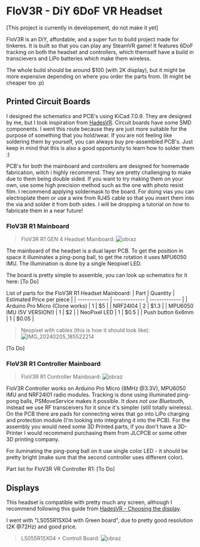 # FloV3R - DiY 6DoF VR Headset
[This project is currently in developement, do not make it yet]

FloV3R is an DiY, affordable, and a super fun to build project made for tinkeres.
It is built so that you can play any SteamVR game! It features 6DoF tracking on both the headset and controllers, which themself have a build in transcievers and LiPo batteries which make them wireless.

The whole build should be around $100 (with 2K display), but it might be more expensive depending on where you order the parts from. (It might be cheaper too :p)

## Printed Circuit Boards

I designed the schematics and PCB's using KiCad 7.0.9. They are designed by me, but I took inspiration from [HadesVR](https://github.com/HadesVR/HadesVR).
Circuit boards have some SMD components. I went this route because they are just more suitable for the purpose of something that you hold/wear.
If you are not feeling like soldering them by yourself, you can always buy pre-assembled PCB's.
Just keep in mind that this is also a good opportunity to learn how to solder them :)

PCB's for both the mainboard and controllers are designed for homemade fabrication, witch i highly recommend.
They are pretty challenging to make due to them being double sided. If you want to try making them on your own, use some high precision method such as the one with photo resist film.
I recommend applying soldermask to the board. For doing vias you can electroplate them or use a wire from RJ45 cable so that you insert them into the via and solder it from both sides.
I will be dropping a tutorial on how to fabricate them in a near future!

### FloV3R R1 Mainboard
> FloV3R R1 GEN 4 Headset Mainboard:
![obraz](https://github.com/Kwiatens/FloV3R/assets/110034652/cef007e3-b4e6-4579-aa67-ac4fdbf1d79b)


The mainboard of the headset is a dual layer PCB.
To get the position in space it illuminates a ping-pong ball, to get the rotation it uses MPU6050 IMU.
The illumination is done by a single Neopixel LED.

The board is pretty simple to assemble, you can look up schematics for it here: [To Do]

List of parts for the FloV3R R1 Headset Mainboard:
| Part  | Quantity | Estimated Price per piece |
| ------------- | ------------- | ------------- |
| Arduino Pro Micro (Clone works) | 1 | $5 |
| NRF24l04 | 2 | $1.3 |
| MPU6050 IMU (5V VERSION!) | 1 | $2 |
| NeoPixel LED | 1 | $0.5 |
| Push button 6x6mm | 1 | $0.05 |

> Neopixel with cables (this is how it should look like):
![IMG_20240205_185522214](https://github.com/Kwiatens/FloV3R/assets/110034652/f8a02026-e44f-48e7-b214-850d3dad86cc)

[To Do]

### FloV3R R1 Controller Mainboard
> FloV3R R1 Controller Mainboard:
![obraz](https://github.com/Kwiatens/FloV3R/assets/110034652/0f07a239-7f68-4b9c-bd52-e8954fd70ede)

FloV3R Controller works on Arduino Pro Micro (8MHz @3.3V), MPU6050 IMU and NRF24l01 radio modules.
Tracking is done using illuminated ping-pong balls, PSMoveService makes it possible.
It *does not use Bluetooth*, instead we use RF transceivers for it since it's simpler (still totally wireless).
On the PCB there are pads for connecting wires that go into LiPo charging and protection module (I'm looking into integrating it into the PCB).
For the assembly you would need some 3D Printed parts, if you don't have a 3D-Printer I would recommend purchasing them from JLCPCB or some other 3D printing company.


For iluminating the ping-pong ball on it use single color LED - it should be pretty bright (make sure that the second controller uses different color).

Part list for FloV3R VR Controller R1:
[To Do]

## Displays

This headset is compatible with pretty much any screen, although I recommend following this guide from [HadesVR - Choosing the display](https://github.com/HadesVR/HadesVR/blob/main/docs/Headset.md#displays).

I went with "LS055R1SX04 with Green board", due to pretty good resolution (2K @72Hz) and good price.
> LS055R1SX04 + Controll Board:
![obraz](https://github.com/Kwiatens/FloV3R/assets/110034652/ff7a0b52-771f-464c-926a-161258659656)









